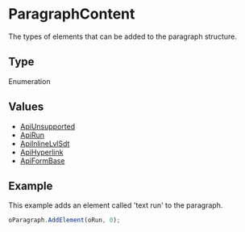 # ParagraphContent

The types of elements that can be added to the paragraph structure.

## Type

Enumeration

## Values

- [ApiUnsupported](../../ApiUnsupported/ApiUnsupported.md)
- [ApiRun](../../ApiRun/ApiRun.md)
- [ApiInlineLvlSdt](../../ApiInlineLvlSdt/ApiInlineLvlSdt.md)
- [ApiHyperlink](../../ApiHyperlink/ApiHyperlink.md)
- [ApiFormBase](../../ApiFormBase/ApiFormBase.md)


## Example

This example adds an element called 'text run' to the paragraph.

```javascript
oParagraph.AddElement(oRun, 0);
```
